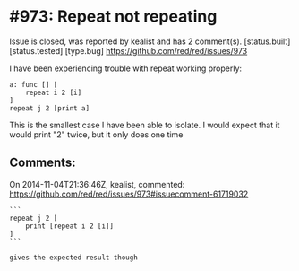 
#973: Repeat not repeating
================================================================================
Issue is closed, was reported by kealist and has 2 comment(s).
[status.built] [status.tested] [type.bug]
<https://github.com/red/red/issues/973>

I have been experiencing trouble with repeat working properly:

```
a: func [] [
    repeat i 2 [i]
]
repeat j 2 [print a]
```

This is the smallest case I have been able to isolate.  I would expect that it would print "2" twice, but it only does one time



Comments:
--------------------------------------------------------------------------------

On 2014-11-04T21:36:46Z, kealist, commented:
<https://github.com/red/red/issues/973#issuecomment-61719032>

    ```
    repeat j 2 [
        print [repeat i 2 [i]]
    ]
    ```
    
    gives the expected result though

